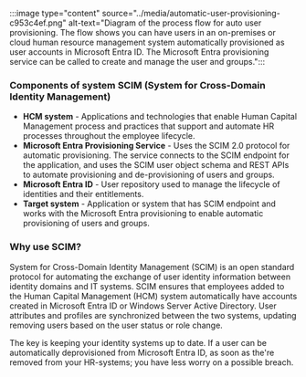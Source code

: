 :::image type="content" source="../media/automatic-user-provisioning-c953c4ef.png" alt-text="Diagram of the process flow for auto user provisioning.  The flow shows you can have users in an on-premises or cloud human resource management system automatically provisioned as user accounts in Microsoft Entra ID.  The Microsoft Entra provisioning service can be called to create and manage the user and groups.":::


### Components of system SCIM (System for Cross-Domain Identity Management)

 -  **HCM system** \- Applications and technologies that enable Human Capital Management process and practices that support and automate HR processes throughout the employee lifecycle.
 -  **Microsoft Entra Provisioning Service** \- Uses the SCIM 2.0 protocol for automatic provisioning. The service connects to the SCIM endpoint for the application, and uses the SCIM user object schema and REST APIs to automate provisioning and de-provisioning of users and groups.
 -  **Microsoft Entra ID** \- User repository used to manage the lifecycle of identities and their entitlements.
 -  **Target system** \- Application or system that has SCIM endpoint and works with the Microsoft Entra provisioning to enable automatic provisioning of users and groups.

### Why use SCIM?

System for Cross-Domain Identity Management (SCIM) is an open standard protocol for automating the exchange of user identity information between identity domains and IT systems. SCIM ensures that employees added to the Human Capital Management (HCM) system automatically have accounts created in Microsoft Entra ID or Windows Server Active Directory. User attributes and profiles are synchronized between the two systems, updating removing users based on the user status or role change.

The key is keeping your identity systems up to date. If a user can be automatically deprovisioned from Microsoft Entra ID, as soon as the're removed from your HR-systems; you have less worry on a possible breach.
